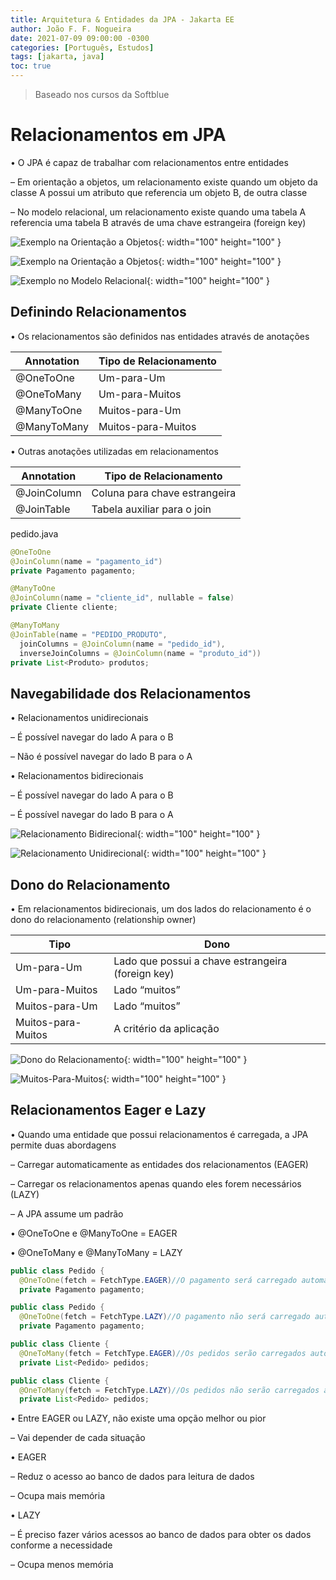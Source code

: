 ```yaml
---
title: Arquitetura & Entidades da JPA - Jakarta EE
author: João F. F. Nogueira
date: 2021-07-09 09:00:00 -0300
categories: [Português, Estudos]
tags: [jakarta, java]
toc: true
---
```


> Baseado nos cursos da Softblue

# Relacionamentos em JPA

• O JPA é capaz de trabalhar com relacionamentos entre entidades

– Em orientação a objetos, um relacionamento existe quando um objeto da classe A possui um atributo que referencia um objeto B, de outra classe

– No modelo relacional, um relacionamento existe quando uma tabela A referencia uma tabela B através de uma chave estrangeira (foreign key)

![Exemplo na Orientação a Objetos](/posts/2021-07-09-2.png){: width="100" height="100" }

![Exemplo na Orientação a Objetos](/posts/2021-07-09-3.png){: width="100" height="100" }

![Exemplo no Modelo Relacional](/posts/2021-07-09-4.png){: width="100" height="100" }

## Definindo Relacionamentos

• Os relacionamentos são definidos nas entidades através de anotações

| Annotation  | Tipo de Relacionamento |
|-------------|------------------------|
| @OneToOne   | Um-para-Um             |
| @OneToMany  | Um-para-Muitos         |
| @ManyToOne  | Muitos-para-Um         |
| @ManyToMany | Muitos-para-Muitos     |

• Outras anotações utilizadas em relacionamentos

| Annotation  | Tipo de Relacionamento        |
|-------------|-------------------------------|
| @JoinColumn | Coluna para chave estrangeira |
| @JoinTable  | Tabela auxiliar para o join   |

pedido.java

```java
@OneToOne
@JoinColumn(name = "pagamento_id")
private Pagamento pagamento;

@ManyToOne
@JoinColumn(name = "cliente_id", nullable = false)
private Cliente cliente;

@ManyToMany
@JoinTable(name = "PEDIDO_PRODUTO", 
  joinColumns = @JoinColumn(name = "pedido_id"),
  inverseJoinColumns = @JoinColumn(name = "produto_id"))
private List<Produto> produtos;
```

## Navegabilidade dos Relacionamentos

• Relacionamentos unidirecionais

– É possível navegar do lado A para o B

– Não é possível navegar do lado B para o A

• Relacionamentos bidirecionais

– É possível navegar do lado A para o B

– É possível navegar do lado B para o A

![Relacionamento Bidirecional](/posts/2021-07-09-5.png){: width="100" height="100" }

![Relacionamento Unidirecional](/posts/2021-07-09-6.png){: width="100" height="100" }

## Dono do Relacionamento

• Em relacionamentos bidirecionais, um dos lados do relacionamento é o dono do relacionamento (relationship owner)

| Tipo               | Dono                                              |
|--------------------|---------------------------------------------------|
| Um-para-Um         | Lado que possui a chave estrangeira (foreign key) |
| Um-para-Muitos     |  Lado “muitos”                                    |
| Muitos-para-Um     | Lado “muitos”                                     |
| Muitos-para-Muitos | A critério da aplicação                           |

![Dono do Relacionamento](/posts/2021-07-09-7.png){: width="100" height="100" }

![Muitos-Para-Muitos](/posts/2021-07-09-8.png){: width="100" height="100" }

## Relacionamentos Eager e Lazy

• Quando uma entidade que possui relacionamentos é carregada, a JPA permite duas abordagens

– Carregar automaticamente as entidades dos relacionamentos (EAGER)

– Carregar os relacionamentos apenas quando eles forem necessários (LAZY)

– A JPA assume um padrão 

• @OneToOne e @ManyToOne = EAGER

• @OneToMany e @ManyToMany = LAZY

```java
public class Pedido {
  @OneToOne(fetch = FetchType.EAGER)//O pagamento será carregado automaticamente
  private Pagamento pagamento;

public class Pedido {
  @OneToOne(fetch = FetchType.LAZY)//O pagamento não será carregado automaticamente, Será carregado apenas quando for utilizado
  private Pagamento pagamento;

public class Cliente {
  @OneToMany(fetch = FetchType.EAGER)//Os pedidos serão carregados automaticamente
  private List<Pedido> pedidos;

public class Cliente {
  @OneToMany(fetch = FetchType.LAZY)//Os pedidos não serão carregados automaticamente. Serão carregados apenas quando forem utilizados
  private List<Pedido> pedidos;
```

• Entre EAGER ou LAZY, não existe uma opção melhor ou pior

– Vai depender de cada situação

• EAGER

– Reduz o acesso ao banco de dados para leitura de dados

– Ocupa mais memória

• LAZY

– É preciso fazer vários acessos ao banco de dados para obter os dados conforme a necessidade

– Ocupa menos memória
